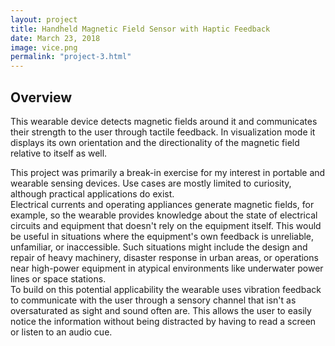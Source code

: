 ```yaml
---
layout: project
title: Handheld Magnetic Field Sensor with Haptic Feedback
date: March 23, 2018
image: vice.png
permalink: "project-3.html"
---
```


## Overview
This wearable device detects magnetic fields around it and communicates their strength to the user through tactile feedback. In visualization mode it displays its own orientation and the directionality of the magnetic field relative to itself as well.

This project was primarily a break-in exercise for my interest in portable and wearable sensing devices. Use cases are mostly limited to curiosity, although practical applications do exist.  
Electrical currents and operating appliances generate magnetic fields, for example, so the wearable provides knowledge about the state of electrical circuits and equipment that doesn't rely on the equipment itself. This would be useful in situations where the equipment's own feedback is unreliable, unfamiliar, or inaccessible. Such situations might include the design and repair of heavy machinery, disaster response in urban areas, or operations near high-power equipment in atypical environments like underwater power lines or space stations.  
To build on this potential applicability the wearable uses vibration feedback to communicate with the user through a sensory channel that isn't as oversaturated as sight and sound often are. This allows the user to easily notice the information without being distracted by having to read a screen or listen to an audio cue.





